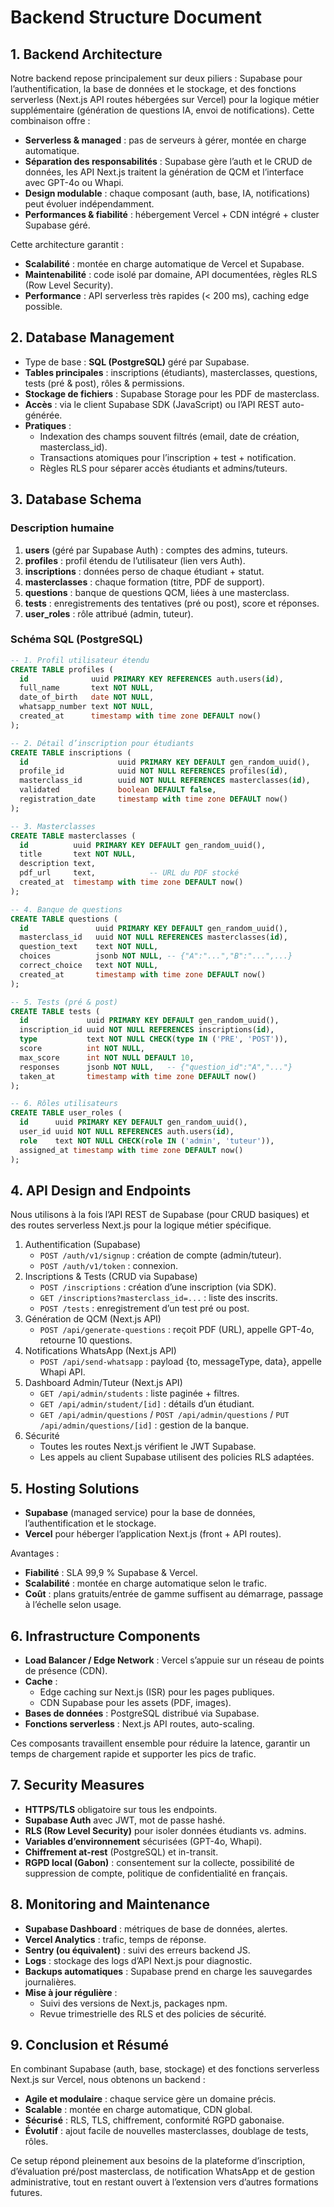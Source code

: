 # Backend Structure Document

## 1. Backend Architecture

Notre backend repose principalement sur deux piliers : Supabase pour l’authentification, la base de données et le stockage, et des fonctions serverless (Next.js API routes hébergées sur Vercel) pour la logique métier supplémentaire (génération de questions IA, envoi de notifications). Cette combinaison offre :

- **Serverless & managed** : pas de serveurs à gérer, montée en charge automatique.
- **Séparation des responsabilités** : Supabase gère l’auth et le CRUD de données, les API Next.js traitent la génération de QCM et l’interface avec GPT-4o ou Whapi.
- **Design modulable** : chaque composant (auth, base, IA, notifications) peut évoluer indépendamment.
- **Performances & fiabilité** : hébergement Vercel + CDN intégré + cluster Supabase géré.

Cette architecture garantit :
- **Scalabilité** : montée en charge automatique de Vercel et Supabase.
- **Maintenabilité** : code isolé par domaine, API documentées, règles RLS (Row Level Security).
- **Performance** : API serverless très rapides (< 200 ms), caching edge possible.

## 2. Database Management

- Type de base : **SQL (PostgreSQL)** géré par Supabase.
- **Tables principales** : inscriptions (étudiants), masterclasses, questions, tests (pré & post), rôles & permissions.
- **Stockage de fichiers** : Supabase Storage pour les PDF de masterclass.
- **Accès** : via le client Supabase SDK (JavaScript) ou l’API REST auto-générée.
- **Pratiques** :
  - Indexation des champs souvent filtrés (email, date de création, masterclass_id).
  - Transactions atomiques pour l’inscription + test + notification.
  - Règles RLS pour séparer accès étudiants et admins/tuteurs.

## 3. Database Schema

### Description humaine

1. **users** (géré par Supabase Auth) : comptes des admins, tuteurs.
2. **profiles** : profil étendu de l’utilisateur (lien vers Auth).
3. **inscriptions** : données perso de chaque étudiant + statut.
4. **masterclasses** : chaque formation (titre, PDF de support).
5. **questions** : banque de questions QCM, liées à une masterclass.
6. **tests** : enregistrements des tentatives (pré ou post), score et réponses.
7. **user_roles** : rôle attribué (admin, tuteur).  

### Schéma SQL (PostgreSQL)

```sql
-- 1. Profil utilisateur étendu
CREATE TABLE profiles (
  id              uuid PRIMARY KEY REFERENCES auth.users(id),
  full_name       text NOT NULL,
  date_of_birth   date NOT NULL,
  whatsapp_number text NOT NULL,
  created_at      timestamp with time zone DEFAULT now()
);

-- 2. Détail d’inscription pour étudiants
CREATE TABLE inscriptions (
  id                    uuid PRIMARY KEY DEFAULT gen_random_uuid(),
  profile_id            uuid NOT NULL REFERENCES profiles(id),
  masterclass_id        uuid NOT NULL REFERENCES masterclasses(id),
  validated             boolean DEFAULT false,
  registration_date     timestamp with time zone DEFAULT now()
);

-- 3. Masterclasses
CREATE TABLE masterclasses (
  id          uuid PRIMARY KEY DEFAULT gen_random_uuid(),
  title       text NOT NULL,
  description text,
  pdf_url     text,            -- URL du PDF stocké
  created_at  timestamp with time zone DEFAULT now()
);

-- 4. Banque de questions
CREATE TABLE questions (
  id               uuid PRIMARY KEY DEFAULT gen_random_uuid(),
  masterclass_id   uuid NOT NULL REFERENCES masterclasses(id),
  question_text    text NOT NULL,
  choices          jsonb NOT NULL, -- {"A":"...","B":"...",...}
  correct_choice   text NOT NULL,
  created_at       timestamp with time zone DEFAULT now()
);

-- 5. Tests (pré & post)
CREATE TABLE tests (
  id             uuid PRIMARY KEY DEFAULT gen_random_uuid(),
  inscription_id uuid NOT NULL REFERENCES inscriptions(id),
  type           text NOT NULL CHECK(type IN ('PRE', 'POST')),
  score          int NOT NULL,
  max_score      int NOT NULL DEFAULT 10,
  responses      jsonb NOT NULL,   -- {"question_id":"A","..."}
  taken_at       timestamp with time zone DEFAULT now()
);

-- 6. Rôles utilisateurs
CREATE TABLE user_roles (
  id      uuid PRIMARY KEY DEFAULT gen_random_uuid(),
  user_id uuid NOT NULL REFERENCES auth.users(id),
  role    text NOT NULL CHECK(role IN ('admin', 'tuteur')),
  assigned_at timestamp with time zone DEFAULT now()
);
```

## 4. API Design and Endpoints

Nous utilisons à la fois l’API REST de Supabase (pour CRUD basiques) et des routes serverless Next.js pour la logique métier spécifique.

1. Authentification (Supabase)
   - `POST /auth/v1/signup` : création de compte (admin/tuteur).
   - `POST /auth/v1/token` : connexion.
2. Inscriptions & Tests (CRUD via Supabase)
   - `POST /inscriptions` : création d’une inscription (via SDK).
   - `GET /inscriptions?masterclass_id=...` : liste des inscrits.
   - `POST /tests` : enregistrement d’un test pré ou post.
3. Génération de QCM (Next.js API)
   - `POST /api/generate-questions` : reçoit PDF (URL), appelle GPT-4o, retourne 10 questions.
4. Notifications WhatsApp (Next.js API)
   - `POST /api/send-whatsapp` : payload {to, messageType, data}, appelle Whapi API.
5. Dashboard Admin/Tuteur (Next.js API)
   - `GET /api/admin/students` : liste paginée + filtres.
   - `GET /api/admin/student/[id]` : détails d’un étudiant.
   - `GET /api/admin/questions` / `POST /api/admin/questions` / `PUT /api/admin/questions/[id]` : gestion de la banque.
6. Sécurité
   - Toutes les routes Next.js vérifient le JWT Supabase.
   - Les appels au client Supabase utilisent des policies RLS adaptées.

## 5. Hosting Solutions

- **Supabase** (managed service) pour la base de données, l’authentification et le stockage.
- **Vercel** pour héberger l’application Next.js (front + API routes).

Avantages :
- **Fiabilité** : SLA 99,9 % Supabase & Vercel.
- **Scalabilité** : montée en charge automatique selon le trafic.
- **Coût** : plans gratuits/entrée de gamme suffisent au démarrage, passage à l’échelle selon usage.

## 6. Infrastructure Components

- **Load Balancer / Edge Network** : Vercel s’appuie sur un réseau de points de présence (CDN).
- **Cache** :
  - Edge caching sur Next.js (ISR) pour les pages publiques.
  - CDN Supabase pour les assets (PDF, images).
- **Bases de données** : PostgreSQL distribué via Supabase.
- **Fonctions serverless** : Next.js API routes, auto-scaling.

Ces composants travaillent ensemble pour réduire la latence, garantir un temps de chargement rapide et supporter les pics de trafic.

## 7. Security Measures

- **HTTPS/TLS** obligatoire sur tous les endpoints.
- **Supabase Auth** avec JWT, mot de passe hashé.
- **RLS (Row Level Security)** pour isoler données étudiants vs. admins.
- **Variables d’environnement** sécurisées (GPT-4o, Whapi).
- **Chiffrement at-rest** (PostgreSQL) et in-transit.
- **RGPD local (Gabon)** : consentement sur la collecte, possibilité de suppression de compte, politique de confidentialité en français.

## 8. Monitoring and Maintenance

- **Supabase Dashboard** : métriques de base de données, alertes.
- **Vercel Analytics** : trafic, temps de réponse.
- **Sentry (ou équivalent)** : suivi des erreurs backend JS.
- **Logs** : stockage des logs d’API Next.js pour diagnostic.
- **Backups automatiques** : Supabase prend en charge les sauvegardes journalières.
- **Mise à jour régulière** :
  - Suivi des versions de Next.js, packages npm.
  - Revue trimestrielle des RLS et des policies de sécurité.

## 9. Conclusion et Résumé

En combinant Supabase (auth, base, stockage) et des fonctions serverless Next.js sur Vercel, nous obtenons un backend :

- **Agile et modulaire** : chaque service gère un domaine précis.
- **Scalable** : montée en charge automatique, CDN global.
- **Sécurisé** : RLS, TLS, chiffrement, conformité RGPD gabonaise.
- **Évolutif** : ajout facile de nouvelles masterclasses, doublage de tests, rôles.  

Ce setup répond pleinement aux besoins de la plateforme d’inscription, d’évaluation pré/post masterclass, de notification WhatsApp et de gestion administrative, tout en restant ouvert à l’extension vers d’autres formations futures.